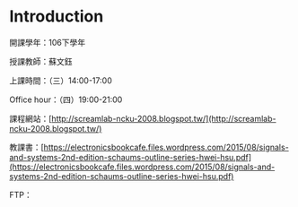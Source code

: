 # Introduction

開課學年：106下學年

授課教師：蘇文鈺

上課時間：（三）14:00-17:00

Office hour：（四）19:00-21:00

課程網站：[http://screamlab-ncku-2008.blogspot.tw/](http://screamlab-ncku-2008.blogspot.tw/)

教課書：[https://electronicsbookcafe.files.wordpress.com/2015/08/signals-and-systems-2nd-edition-schaums-outline-series-hwei-hsu.pdf](https://electronicsbookcafe.files.wordpress.com/2015/08/signals-and-systems-2nd-edition-schaums-outline-series-hwei-hsu.pdf)

FTP：

